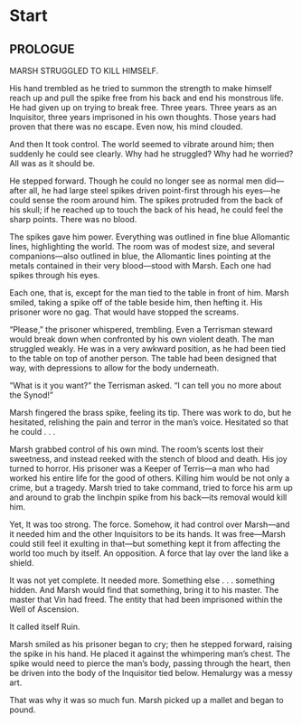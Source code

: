 # Start

## PROLOGUE


MARSH STRUGGLED TO KILL HIMSELF.

His hand trembled as he tried to summon the strength to make himself reach up
and pull the spike free from his back and end his monstrous life. He had given
up on trying to break free. Three years. Three years as an Inquisitor, three
years imprisoned in his own thoughts. Those years had proven that there was no
escape. Even now, his mind clouded.

And then It took control. The world seemed to vibrate around him; then suddenly
he could see clearly. Why had he struggled? Why had he worried? All was as it
should be.

He stepped forward. Though he could no longer see as normal men did—after all,
he had large steel spikes driven point-first through his eyes—he could sense
the room around him. The spikes protruded from the back of his skull; if he
reached up to touch the back of his head, he could feel the sharp points. There
was no blood.

The spikes gave him power. Everything was outlined in fine blue Allomantic
lines, highlighting the world. The room was of modest size, and several
companions—also outlined in blue, the Allomantic lines pointing at the metals
contained in their very blood—stood with Marsh. Each one had spikes through his
eyes.

Each one, that is, except for the man tied to the table in front of him. Marsh
smiled, taking a spike off of the table beside him, then hefting it. His
prisoner wore no gag. That would have stopped the screams.

“Please,” the prisoner whispered, trembling. Even a Terrisman steward would
break down when confronted by his own violent death. The man struggled weakly.
He was in a very awkward position, as he had been tied to the table on top of
another person. The table had been designed that way, with depressions to allow
for the body underneath.

“What is it you want?” the Terrisman asked. “I can tell you no more about the
Synod!”

Marsh fingered the brass spike, feeling its tip. There was work to do, but he
hesitated, relishing the pain and terror in the man’s voice. Hesitated so that
he could . . .

Marsh grabbed control of his own mind. The room’s scents lost their sweetness,
and instead reeked with the stench of blood and death. His joy turned to
horror. His prisoner was a Keeper of Terris—a man who had worked his entire
life for the good of others. Killing him would be not only a crime, but a
tragedy. Marsh tried to take command, tried to force his arm up and around to
grab the linchpin spike from his back—its removal would kill him.

Yet, It was too strong. The force. Somehow, it had control over Marsh—and it
needed him and the other Inquisitors to be its hands. It was free—Marsh could
still feel it exulting in that—but something kept it from affecting the world
too much by itself. An opposition. A force that lay over the land like a
shield.

It was not yet complete. It needed more. Something else . . . something hidden.
And Marsh would find that something, bring it to his master. The master that
Vin had freed. The entity that had been imprisoned within the Well of
Ascension.

It called itself Ruin.

Marsh smiled as his prisoner began to cry; then he stepped forward, raising the
spike in his hand. He placed it against the whimpering man’s chest. The spike
would need to pierce the man’s body, passing through the heart, then be driven
into the body of the Inquisitor tied below. Hemalurgy was a messy art.

That was why it was so much fun. Marsh picked up a mallet and began to pound.





